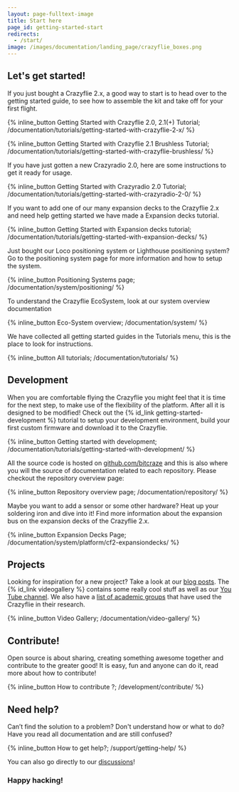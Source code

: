 ```yaml
---
layout: page-fulltext-image
title: Start here
page_id: getting-started-start
redirects:
  - /start/
image: /images/documentation/landing_page/crazyflie_boxes.png
---
```



## Let's get started!

If you just bought a Crazyflie 2.x, a good way to start is to head over to the
getting started guide, to see how to assemble the kit and take off for your first flight.

{% inline_button Getting Started with Crazyflie 2.0, 2.1(+) Tutorial; /documentation/tutorials/getting-started-with-crazyflie-2-x/ %}

{% inline_button Getting Started with Crazyflie 2.1 Brushless Tutorial; /documentation/tutorials/getting-started-with-crazyflie-brushless/ %}

If you have just gotten a new Crazyradio 2.0, here are some instructions to get it ready for usage.

{% inline_button Getting Started with Crazyradio 2.0 Tutorial; /documentation/tutorials/getting-started-with-crazyradio-2-0/ %}

If you want to add one of our many expansion decks to the Crazyflie 2.x and need help getting started we have made a Expansion decks tutorial.

 {% inline_button Getting Started with Expansion decks tutorial; /documentation/tutorials/getting-started-with-expansion-decks/ %}

Just bought our Loco positioning system or Lighthouse positioning system? Go to the positioning system page
 for more information and how to setup the system.

 {% inline_button Positioning Systems page; /documentation/system/positioning/ %}



To understand the Crazyflie EcoSystem, look at our system overview documentation

 {% inline_button Eco-System overview; /documentation/system/
 %}

 We have collected all getting started guides in the Tutorials menu, this is the
place to look for instructions.

 {% inline_button All tutorials; /documentation/tutorials/
 %}



## Development

When you are comfortable flying the Crazyflie you might feel that it is time for
the next step, to make use of the flexibility of the platform. After all it is
designed to be modified! Check out the {% id_link getting-started-development %}
tutorial to setup your development environment, build your first custom firmware and
download it to the Crazyflie.

{% inline_button Getting started with development; /documentation/tutorials/getting-started-with-development/ %}

All the source code is hosted on [github.com/bitcraze](https://github.com/bitcraze)
and this is also where you will the source of documentation related to each repository. Please checkout the repository overview page:

{% inline_button Repository overview page; /documentation/repository/ %}

Maybe you want to add a sensor or some other hardware? Heat up your soldering
iron and dive into it! Find more information about the expansion bus on the expansion decks of the Crazyflie 2.x.


{% inline_button Expansion Decks Page; /documentation/system/platform/cf2-expansiondecks/ %}

## Projects

Looking for inspiration for a new project? Take a look at our [blog posts](/blog/). The {% id_link videogallery %} contains
some really cool stuff as well as our [You Tube channel](https://www.youtube.com/user/BitcrazeVideos). We also have a [list of academic groups](/portals/research/) that have used the Crazyflie in their research.

{% inline_button Video Gallery; /documentation/video-gallery/ %}

## Contribute!

Open source is about sharing, creating something awesome together and contribute
to the greater good! It is easy, fun and anyone can do it, read more about how to contribute!

 {% inline_button How to contribute ?; /development/contribute/ %}

## Need help?

Can’t find the solution to a problem? Don't understand how or what to do?
Have you read all documentation and are still confused?

{% inline_button How to get help?; /support/getting-help/ %}

You can also go directly to our [discussions](https://discussions.bitcraze.io/)!

### Happy hacking!
